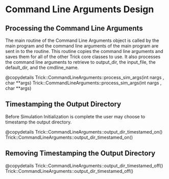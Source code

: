 # Command Line Arguments Design

## Processing the Command Line Arguments

The main routine of the Command Line Arguments object is called by the
main program and the command line arguments of the main program are sent in
to the routine.  This routine copies the command line arguments and saves
them for all of the other Trick core classes to use. It also processes the
command line arguments to retrieve to output_dir, the input_file, the
default_dir, and the cmdline_name.

@copydetails Trick::CommandLineArguments::process_sim_args(int nargs , char **args)
Trick::CommandLineArguments::process_sim_args(int nargs , char **args)

## Timestamping the Output Directory

Before Simulation Initialization is complete the user may choose to
timestamp the output directory.

@copydetails Trick::CommandLineArguments::output_dir_timestamed_on()
Trick::CommandLineArguments::output_dir_timestamed_on()

## Removing Timestamping the Output Directory

@copydetails Trick::CommandLineArguments::output_dir_timestamed_off()
Trick::CommandLineArguments::output_dir_timestamed_off()


